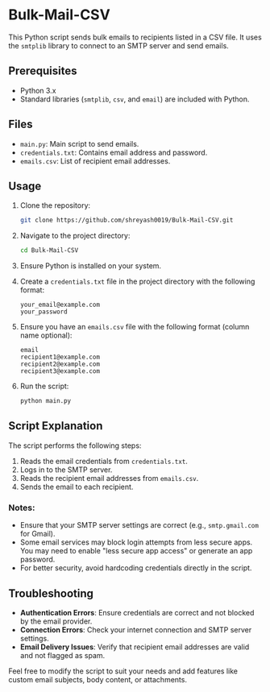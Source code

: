# Bulk-Mail-CSV

This Python script sends bulk emails to recipients listed in a CSV file. It uses the `smtplib` library to connect to an SMTP server and send emails.

## Prerequisites

- Python 3.x
- Standard libraries (`smtplib`, `csv`, and `email`) are included with Python.

## Files

- `main.py`: Main script to send emails.
- `credentials.txt`: Contains email address and password.
- `emails.csv`: List of recipient email addresses.

## Usage

1. Clone the repository:

   ```bash
   git clone https://github.com/shreyash0019/Bulk-Mail-CSV.git
   ```

2. Navigate to the project directory:

   ```bash
   cd Bulk-Mail-CSV
   ```

3. Ensure Python is installed on your system.

4. Create a `credentials.txt` file in the project directory with the following format:

   ```text
   your_email@example.com
   your_password
   ```

5. Ensure you have an `emails.csv` file with the following format (column name optional):

   ```csv
   email
   recipient1@example.com
   recipient2@example.com
   recipient3@example.com
   ```

6. Run the script:

   ```bash
   python main.py
   ```

## Script Explanation

The script performs the following steps:

1. Reads the email credentials from `credentials.txt`.
2. Logs in to the SMTP server.
3. Reads the recipient email addresses from `emails.csv`.
4. Sends the email to each recipient.

### Notes:

- Ensure that your SMTP server settings are correct (e.g., `smtp.gmail.com` for Gmail).
- Some email services may block login attempts from less secure apps. You may need to enable "less secure app access" or generate an app password.
- For better security, avoid hardcoding credentials directly in the script.

## Troubleshooting

- **Authentication Errors**: Ensure credentials are correct and not blocked by the email provider.
- **Connection Errors**: Check your internet connection and SMTP server settings.
- **Email Delivery Issues**: Verify that recipient email addresses are valid and not flagged as spam.

Feel free to modify the script to suit your needs and add features like custom email subjects, body content, or attachments.





